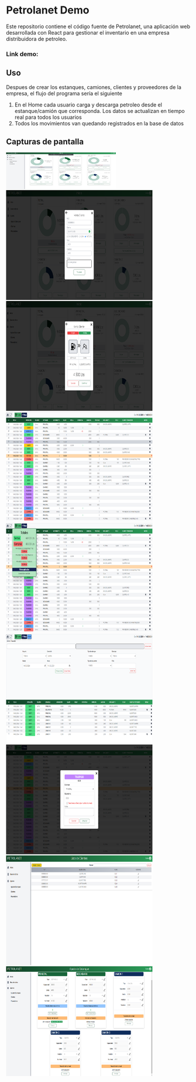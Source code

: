 # Petrolanet Demo

Este repositorio contiene el código fuente de Petrolanet, una aplicación web desarrollada con React para gestionar el inventario en una empresa distribuidora de petroleo. 

### Link demo: 

## Uso
Despues de crear los estanques, camiones, clientes y proveedores de la empresa, el flujo del programa sería el siguiente
1. En el Home cada usuario carga y descarga petroleo desde el estanque/camión que corresponda. Los datos se actualizan en tiempo real para todos los usuarios
2. Todos los movimientos van quedando registrados en la base de datos

## Capturas de pantalla
<img src="https://github.com/fgrob/petrolanet-demo/blob/main/Screenshots/Home.png?raw=true" width="300" height="100"></img>
<img src="https://github.com/fgrob/petrolanet-demo/blob/main/Screenshots/Home - venta.png?raw=true" width="400" height="300"></img>
<img src="https://github.com/fgrob/petrolanet-demo/blob/main/Screenshots/Home - confirmar venta.png?raw=true" width="400" height="300"></img>
<img src="https://github.com/fgrob/petrolanet-demo/blob/main/Screenshots/base de datos.png?raw=true" width="400" height="300"></img>
<img src="https://github.com/fgrob/petrolanet-demo/blob/main/Screenshots/base de datos - totales.png?raw=true" width="400" height="300"></img>
<img src="https://github.com/fgrob/petrolanet-demo/blob/main/Screenshots/base de datos - filtros.png?raw=true" width="400" height="300"></img>
<img src="https://github.com/fgrob/petrolanet-demo/blob/main/Screenshots/base de datos - editar evento.png?raw=true" width="400" height="300"></img>
<img src="https://github.com/fgrob/petrolanet-demo/blob/main/Screenshots/clientes.png?raw=true" width="400" height="300"></img>
<img src="https://github.com/fgrob/petrolanet-demo/blob/main/Screenshots/ajustes.png?raw=true" width="400" height="300"></img>
